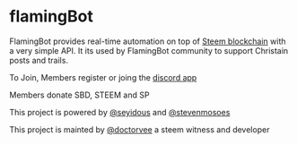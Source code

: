 # flamingBot
FlamingBot provides real-time automation on top of [Steem blockchain](https://steem.io/) with a very simple API. It its used by FlamingBot community to support Christain posts and trails.


To Join, Members register or joing the [discord app](https://discordapp.com)

Members donate SBD, STEEM and SP

This project is powered by [@seyidous](https://steemit.com/@seyiodus/) and [@stevenmosoes](https://steemit.com/@stevenmosoes/)

This project is mainted by [@doctorvee](https://steemit.com/@doctorvee/) a steem witness and developer



